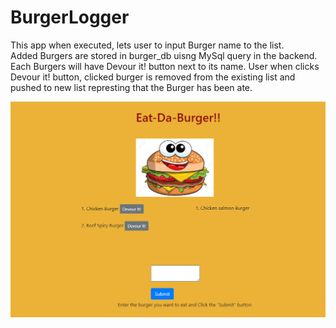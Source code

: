 # BurgerLogger
This app when executed, lets user to input Burger name to the list.  
Added Burgers are stored in burger_db uisng MySql query in the backend.  
Each Burgers will have Devour it! button next to its name.
User when clicks Devour it! button, clicked burger is removed from the existing list and pushed to new list represting that
the Burger has been ate.

![Alt text](/public/assets/images/SS.PNG?raw=true "burger")


